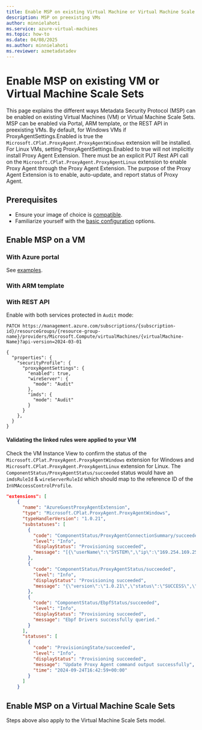 ```yaml
---
title: Enable MSP on existing Virtual Machine or Virtual Machine Scale Sets
description: MSP on preexisting VMs
author: minnielahoti
ms.service: azure-virtual-machines
ms.topic: how-to
ms.date: 04/08/2025
ms.author: minnielahoti
ms.reviewer: azmetadatadev
---
```


# Enable MSP on existing VM or Virtual Machine Scale Sets
This page explains the different ways 
Metadata Security Protocol (MSP) can be enabled on existing Virtual Machines (VM) or Virtual Machine Scale Sets. MSP can be enabled via Portal, ARM template, or the REST API in preexisting VMs. By default, for Windows VMs if ProxyAgentSettings.Enabled is true the `Microsoft.CPlat.ProxyAgent.ProxyAgentWindows` extension will be installed. For Linux VMs, setting ProxyAgentSettings.Enabled to true will not implicitly install Proxy Agent Extension. There must be an explicit PUT Rest API call on the `Microsoft.CPlat.ProxyAgent.ProxyAgentLinux` extension to enable Proxy Agent through the Proxy Agent Extension. The purpose of the Proxy Agent Extension is to enable, auto-update, and report status of Proxy Agent. 

## Prerequisites

-  Ensure your image of choice is [compatible](./overview.md#compatibility).
- Familiarize yourself with the [basic configuration](./configuration.md#configuration) options.

## Enable MSP on a VM

### With Azure portal

See [examples](./other-examples/portal.md).

### With ARM template

### With REST API

Enable with both services protected in `Audit` mode:

```http
PATCH https://management.azure.com/subscriptions/{subscription-id}/resourceGroups/{resource-group-name}/providers/Microsoft.Compute/virtualMachines/{virtualMachine-Name}?api-version=2024-03-01

{
  "properties": {
    "securityProfile": {
      "proxyAgentSettings": {
        "enabled": true,
        "wireServer": {
          "mode": "Audit"
        },
        "imds": {
          "mode": "Audit"
        }
      }
    },
  }
}
```

#### Validating the linked rules were applied to your VM

Check the VM Instance View to confirm the status of the `Microsoft.CPlat.ProxyAgent.ProxyAgentWindows` extension for Windows and `Microsoft.CPlat.ProxyAgent.ProxyAgentLinux` extension for Linux.
The `ComponentStatus/ProxyAgentStatus/succeeded` status would have an `imdsRuleId` & `wireServerRuleId` which should map to the reference ID of the `InVMAccessControlProfile`.

```json
"extensions": [
    {
      "name": "AzureGuestProxyAgentExtension",
      "type": "Microsoft.CPlat.ProxyAgent.ProxyAgentWindows",
      "typeHandlerVersion": "1.0.21",
      "substatuses": [
        {
          "code": "ComponentStatus/ProxyAgentConnectionSummary/succeeded",
          "level": "Info",
          "displayStatus": "Provisioning succeeded",
          "message": "[{\"userName\":\"SYSTEM\",\"ip\":\"169.254.169.254\",\"port\":80,\"processCmdLine\":\"\\\"C:\\\\Packages\\\\Plugins\\\\Microsoft.Azure.Geneva.GenevaMonitoring\\\\2.45.0.4\\\\GenevaMonitoringExtension.exe\\\" collectLogs\",\"responseStatus\":\"200 OK\",\"count\":344,\"userGroups\":[],\"processFullPath\":\"C:\\\\Packages\\\\Plugins\\\\Microsoft.Azure.Geneva.GenevaMonitoring\\\\2.45.0.4\\\\GenevaMonitoringExtension.exe\"]"
        },
        {
          "code": "ComponentStatus/ProxyAgentStatus/succeeded",
          "level": "Info",
          "displayStatus": "Provisioning succeeded",
          "message": "{\"version\":\"1.0.21\",\"status\":\"SUCCESS\",\"monitorStatus\":{\"status\":\"RUNNING\",\"message\":\"proxy_agent_status thread started.\"},\"keyLatchStatus\":{\"status\":\"RUNNING\",\"message\":\"Found key details from local and ready to use. - 122\",\"states\":{\"imdsRuleId\":\"/SUBSCRIPTIONS/A53F7094-A16C-47AF-ABE4-B05C05D0D79A/RESOURCEGROUPS/HUIYARG-EASTUS2EUAP/PROVIDERS/MICROSOFT.COMPUTE/GALLERIES/GALLERYXX/INVMACCESSCONTROLPROFILES/WINDOWSIMDS/VERSIONS/1.3.0\",\"secureChannelState\":\"WireServer Audit -  IMDS Audit\",\"keyGuid\":\"7512289d-6e5c-449b-9cbf-06728c1c1e4a\",\"wireServerRuleId\":\"/SUBSCRIPTIONS/A53F7094-A16C-47AF-ABE4-B05C05D0D79A/RESOURCEGROUPS/HUIYARG-EASTUS2EUAP/PROVIDERS/MICROSOFT.COMPUTE/GALLERIES/GALLERYXX/INVMACCESSCONTROLPROFILES/WINDOWSWIRESERVER/VERSIONS/1.2.0\"}},\"ebpfProgramStatus\":{\"status\":\"RUNNING\",\"message\":\"Started Redirector with eBPF maps - 79\"},\"proxyListenerStatus\":{\"status\":\"RUNNING\",\"message\":\"Started proxy listener 127.0.0.1:3080, ready to accept request - 9\"},\"telemetryLoggerStatus\":{\"status\":\"RUNNING\",\"message\":\"Telemetry event logger thread started.\"},\"proxyConnectionsCount\":259356}"
        },
        {
          "code": "ComponentStatus/EbpfStatus/succeeded",
          "level": "Info",
          "displayStatus": "Provisioning succeeded",
          "message": "Ebpf Drivers successfully queried."
        }
      ],
      "statuses": [
        {
          "code": "ProvisioningState/succeeded",
          "level": "Info",
          "displayStatus": "Provisioning succeeded",
          "message": "Update Proxy Agent command output successfully",
          "time": "2024-09-24T16:42:59+00:00"
        }
      ]
    }
```

## Enable MSP on a Virtual Machine Scale Sets

Steps above also apply to the Virtual Machine Scale Sets model.
